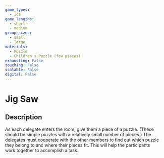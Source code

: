 ```yaml
---
game_types:
  - ice
game_lengths:
  - short
  - medium
group_sizes:
  - small
  - large
materials:
  - Puzzle
  - Children's Puzzle (few pieces)
exhausting: False
touching: False
scalable: False
digital: False
---
```

# Jig Saw

## Description
As each delegate enters the room, give them a piece of a puzzle. (These should be simple puzzles with a relatively small number of pieces.) The delegates must cooperate with the other members to find out which puzzle they belong to and where their pieces fit. This will help the participants work together to accomplish a task.
